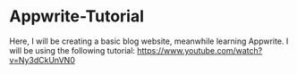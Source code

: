 # Appwrite-Tutorial

Here, I will be creating a basic blog website, meanwhile learning Appwrite.
I will be using the following tutorial: https://www.youtube.com/watch?v=Ny3dCkUnVN0
